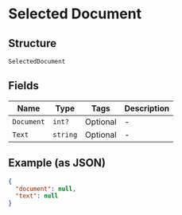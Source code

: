 
# Selected Document

## Structure

`SelectedDocument`

## Fields

| Name | Type | Tags | Description |
|  --- | --- | --- | --- |
| `Document` | `int?` | Optional | - |
| `Text` | `string` | Optional | - |

## Example (as JSON)

```json
{
  "document": null,
  "text": null
}
```

